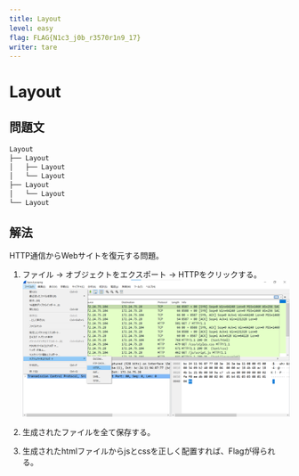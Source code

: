 ```yaml
---
title: Layout
level: easy
flag: FLAG{N1c3_j0b_r3570r1n9_17}
writer: tare
---
```


# Layout

## 問題文

```
Layout
├── Layout
│   ├── Layout
│   └── Layout
├── Layout
│   └── Layout
└── Layout
```


## 解法
HTTP通信からWebサイトを復元する問題。<br>

1. ファイル → オブジェクトをエクスポート → HTTPをクリックする。![](./img/step1.png)

2. 生成されたファイルを全て保存する。

3. 生成されたhtmlファイルからjsとcssを正しく配置すれば、Flagが得られる。
